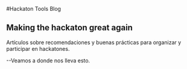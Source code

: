 #Hackaton Tools Blog
## Making the hackaton great again


Artículos sobre recomendaciones y buenas prácticas para organizar y participar en hackatones.

--Veamos a donde nos lleva esto.
